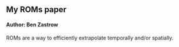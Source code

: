 ## My ROMs paper
#### Author: Ben Zastrow

ROMs are a way to efficiently extrapolate temporally and/or spatially.
